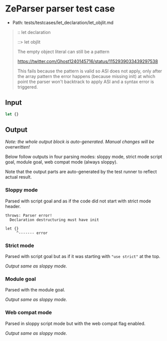 # ZeParser parser test case

- Path: tests/testcases/let_declaration/let_objlit.md

> :: let declaration
>
> ::> let objlit
>
> The empty object literal can still be a pattern
>
> https://twitter.com/Ghost1240145716/status/1152939033439297538
>
> This fails because the pattern is valid so ASI does not apply, only after the array pattern the error happens (because missing init) at which point the parser won't backtrack to apply ASI and a syntax error is triggered.

## Input

`````js
let {}
`````

## Output

_Note: the whole output block is auto-generated. Manual changes will be overwritten!_

Below follow outputs in four parsing modes: sloppy mode, strict mode script goal, module goal, web compat mode (always sloppy).

Note that the output parts are auto-generated by the test runner to reflect actual result.

### Sloppy mode

Parsed with script goal and as if the code did not start with strict mode header.

`````
throws: Parser error!
  Declaration destructuring must have init

let {}
     ^------- error
`````

### Strict mode

Parsed with script goal but as if it was starting with `"use strict"` at the top.

_Output same as sloppy mode._

### Module goal

Parsed with the module goal.

_Output same as sloppy mode._

### Web compat mode

Parsed in sloppy script mode but with the web compat flag enabled.

_Output same as sloppy mode._
